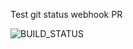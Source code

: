 Test git status webhook PR

![BUILD_STATUS](https://codebuild.us-west-2.amazonaws.com/badges?uuid=eyJlbmNyeXB0ZWREYXRhIjoiQmJDODJHZWt4b2EwRFV4V1g5MUlNbHBKTG1JcmMvUE54S2phdUZDU2pjRUNOSU9YeVphdURlYXBPcG0xRjFmLzVKdXlEakdWN1Npbi9FWjRCdlNRNlVNPSIsIml2UGFyYW1ldGVyU3BlYyI6InZsLy9GRmJ0ZXRGMzd2THMiLCJtYXRlcmlhbFNldFNlcmlhbCI6MX0%3D&branch=main)
